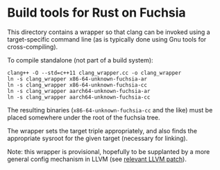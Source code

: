 Build tools for Rust on Fuchsia
===============================

This directory contains a wrapper so that clang can be invoked using a
target-specific command line (as is typically done using Gnu tools for
cross-compiling).

To compile standalone (not part of a build system):

```
clang++ -O --std=c++11 clang_wrapper.cc -o clang_wrapper
ln -s clang_wrapper x86-64-unknown-fuchsia-ar
ln -s clang_wrapper x86-64-unknown-fuchsia-cc
ln -s clang_wrapper aarch64-unknown-fuchsia-ar
ln -s clang_wrapper aarch64-unknown-fuchsia-cc
```

The resulting binaries (`x86-64-unknown-fuchsia-cc` and the like) must be
placed somewhere under the root of the fuchsia tree.

The wrapper sets the target triple appropriately, and also finds the
appropriate sysroot for the given target (necessary for linking).

Note: this wrapper is provisional, hopefully to be supplanted by a more
general config mechanism in LLVM
(see [relevant LLVM patch](https://reviews.llvm.org/D24933)).
